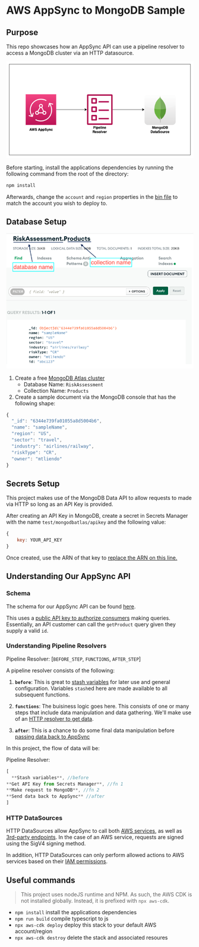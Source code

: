 # AWS AppSync to MongoDB Sample

## Purpose

This repo showcases how an AppSync API can use a pipeline resolver to access a MongoDB cluster via an HTTP datasource.

![appsync to mongodb architecture diagram](./repo-images/appsync-mongodb.png)

Before starting, install the applications dependencies by running the following command from the root of the directory:

```sh
npm install
```

Afterwards, change the `account` and `region` properties in the [bin file](./bin/appsync-mongo-test.ts) to match the account you wish to deploy to.

## Database Setup

![mongodb cluster](./repo-images/mongodb-setup.png)

1. Create a free [MongoDB Atlas cluster](https://www.mongodb.com/atlas/database)
   - Database Name: `RiskAssessment`
   - Collection Name: `Products`
2. Create a sample document via the MongoDB console that has the following shape:

```js
{
  "_id": "6344e739fa01055a8d5004b6",
  "name": "sampleName",
  "region": "US",
  "sector": "travel",
  "industry": "airlines/railway",
  "riskType": "CR",
  "owner": "mtliendo"
}
```

## Secrets Setup

This project makes use of the MongoDB Data API to allow requests to made via HTTP so long as an API Key is provided.

After creating an API Key in MongoDB, create a secret in Secrets Manager with the name `test/mongodbatlas/apikey` and the following value:

```js
{
	key: YOUR_API_KEY
}
```

Once created, use the ARN of that key to [replace the ARN on this line.](https://github.com/focusOtter/appsync-mongo-test/blob/main/lib/appsync-mongo-test-stack.ts#L50)

## Understanding Our AppSync API

### Schema

The schema for our AppSync API can be found [here](./lib/schema.graphql).

This uses a [public API key to authorize consumers](https://github.com/focusOtter/appsync-mongo-test/blob/main/lib/appsync-mongo-test-stack.ts#L15-L18) making queries. Essentially, an API customer can call the `getProduct` query given they supply a valid `id`.

### Understanding Pipeline Resolvers

Pipeline Resolver: [`BEFORE_STEP`, `FUNCTIONS`, `AFTER_STEP`]

A pipeline resolver consists of the following:

1. **`before`**: This is great to [stash variables](https://github.com/focusOtter/appsync-mongo-test/blob/main/lib/mappingTemplates/Pipeline.Before.req.vtl) for later use and general configuration. Variables `stash`ed here are made available to all subsequent functions.

2. **`functions`**: The buisiness logic goes here. This consists of one or many steps that include data manipulation and data gathering. We'll make use of an [HTTP resolver to get data](https://github.com/focusOtter/appsync-mongo-test/blob/main/lib/mappingTemplates/Query.getMongoSecret.req.vtl).

3. **`after`**: This is a chance to do some final data manipulation before [passing data back to AppSync](https://github.com/focusOtter/appsync-mongo-test/blob/main/lib/mappingTemplates/Pipeline.After.res.vtl)

In this project, the flow of data will be:

Pipeline Resolver:

```js
[
  **Stash variables**, //before
**Get API Key from Secrets Manager**, //fn 1
**Make request to MongoDB**, //fn 2
**Send data back to AppSync** //after
]
```

### HTTP DataSources

HTTP DataSources allow AppSync to call both [AWS services](https://github.com/focusOtter/appsync-mongo-test/blob/main/lib/appsync-mongo-test-stack.ts#L34-L44), as well as [3rd-party endpoints](https://github.com/focusOtter/appsync-mongo-test/blob/main/lib/appsync-mongo-test-stack.ts#L28-L32). In the case of an AWS service, requests are signed using the SigV4 signing method.

In addition, HTTP DataSources can only perform allowed actions to AWS services based on their [IAM permissions](https://github.com/focusOtter/appsync-mongo-test/blob/main/lib/appsync-mongo-test-stack.ts#L46-L54).

## Useful commands

> This project uses nodeJS runtime and NPM. As such, the AWS CDK is not installed globally. Instead, it is prefixed with `npx aws-cdk`.

- `npm install` install the applications dependencies
- `npm run build` compile typescript to js
- `npx aws-cdk deploy` deploy this stack to your default AWS account/region
- `npx aws-cdk destroy` delete the stack and associated resoures
